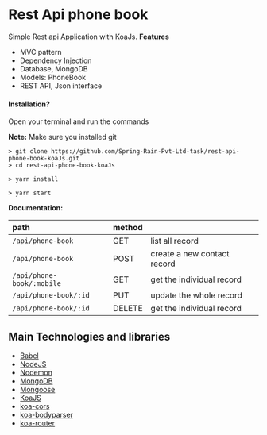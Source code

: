 # Rest Api phone book
Simple Rest api Application with KoaJs.
**Features**

* MVC pattern
* Dependency Injection
* Database, MongoDB
* Models: PhoneBook
* REST API, Json interface

#### Installation?
Open your terminal and run the commands

**Note:** Make sure you installed git

```
> git clone https://github.com/Spring-Rain-Pvt-Ltd-task/rest-api-phone-book-koaJs.git
> cd rest-api-phone-book-koaJs

> yarn install

> yarn start
```


**Documentation:**

| path | method | |
|:--- |:--- | --- |
|`/api/phone-book`| GET | list all record |
|`/api/phone-book`| POST | create a new contact record |
|`/api/phone-book/:mobile`| GET | get the individual record |
|`/api/phone-book/:id`| PUT | update the whole record |
|`/api/phone-book/:id`| DELETE | get the individual record |


## Main Technologies and libraries

- <a href="https://babeljs.io/">Babel</a>
- <a href="https://nodejs.org/en/">NodeJS</a>
- <a href="https://nodemon.io/">Nodemon</a>
- <a href="https://mongodb.com/">MongoDB</a>
- <a href="https://mongoosejs.com/">Mongoose</a>
- <a href="https://koajs.com/#">KoaJS</a>
- <a href="https://github.com/koajs/cors">koa-cors</a>
- <a href="https://github.com/koajs/bodyparser">koa-bodyparser</a>
- <a href="https://github.com/alexmingoia/koa-router">koa-router</a>

